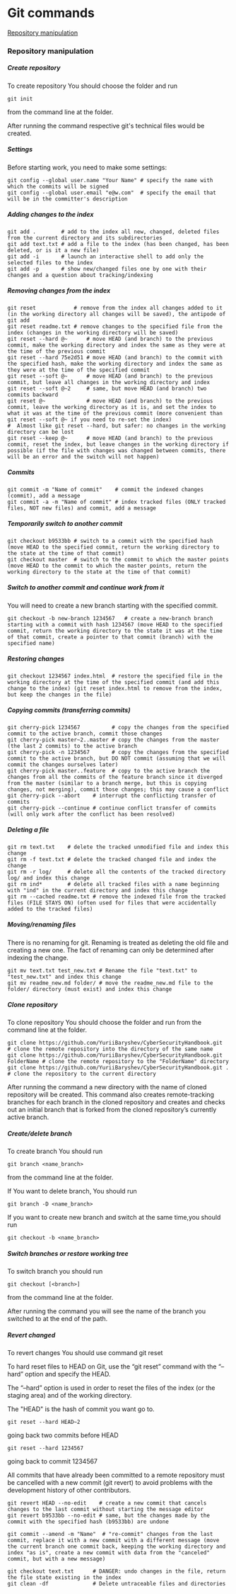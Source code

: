 # Git commands

[Repository manipulation](#repository-manipulation)

### Repository manipulation

##### Create repository

To create repository You should choose the folder and run

```
git init
```

from the command line at the folder.

After running the command respective git's technical files would be created.

##### Settings
Before starting work, you need to make some settings:

```
git config --global user.name "Your Name" # specify the name with which the commits will be signed
git config --global user.email "e@w.com"  # specify the email that will be in the committer's description
```

##### Adding changes to the index
```
git add .        # add to the index all new, changed, deleted files from the current directory and its subdirectories
git add text.txt # add a file to the index (has been changed, has been deleted, or is it a new file)
git add -i       # launch an interactive shell to add only the selected files to the index
git add -p       # show new/changed files one by one with their changes and a question about tracking/indexing
```

##### Removing changes from the index
```
git reset            # remove from the index all changes added to it (in the working directory all changes will be saved), the antipode of git add
git reset readme.txt # remove changes to the specified file from the index (changes in the working directory will be saved)
git reset --hard @~      # move HEAD (and branch) to the previous commit, make the working directory and index the same as they were at the time of the previous commit
git reset --hard 75e2d51 # move HEAD (and branch) to the commit with the specified hash, make the working directory and index the same as they were at the time of the specified commit
git reset --soft @~      # move HEAD (and branch) to the previous commit, but leave all changes in the working directory and index
git reset --soft @~2     # same, but move HEAD (and branch) two commits backward
git reset @~             # move HEAD (and branch) to the previous commit, leave the working directory as it is, and set the index to what it was at the time of the previous commit (more convenient than git reset --soft @~ if you need to re-set the index)
#  Almost like git reset --hard, but safer: no changes in the working directory can be lost
git reset --keep @~      # move HEAD (and branch) to the previous commit, reset the index, but leave changes in the working directory if possible (if the file with changes was changed between commits, there will be an error and the switch will not happen)
```

##### Commits
```
git commit -m "Name of commit"    # commit the indexed changes (commit), add a message
git commit -a -m "Name of commit" # index tracked files (ONLY tracked files, NOT new files) and commit, add a message
```


##### Temporarily switch to another commit
```
git checkout b9533bb # switch to a commit with the specified hash (move HEAD to the specified commit, return the working directory to the state at the time of that commit)
git checkout master  # switch to the commit to which the master points (move HEAD to the commit to which the master points, return the working directory to the state at the time of that commit)
```

##### Switch to another commit and continue work from it
You will need to create a new branch starting with the specified commit.
```
git checkout -b new-branch 1234567   # create a new-branch branch starting with a commit with hash 1234567 (move HEAD to the specified commit, return the working directory to the state it was at the time of that commit, create a pointer to that commit (branch) with the specified name)
```

##### Restoring changes
```
git checkout 1234567 index.html  # restore the specified file in the working directory at the time of the specified commit (and add this change to the index) (git reset index.html to remove from the index, but keep the changes in the file)
```

##### Copying commits (transferring commits)
```
git cherry-pick 1234567          # copy the changes from the specified commit to the active branch, commit those changes
git cherry-pick master~2..master # copy the changes from the master (the last 2 commits) to the active branch
git cherry-pick -n 1234567       # copy the changes from the specified commit to the active branch, but DO NOT commit (assuming that we will commit the changes ourselves later)
git cherry-pick master..feature  # copy to the active branch the changes from all the commits of the feature branch since it diverged from the master (similar to a branch merge, but this is copying changes, not merging), commit those changes; this may cause a conflict
git cherry-pick --abort    # interrupt the conflicting transfer of commits
git cherry-pick --continue # continue conflict transfer of commits (will only work after the conflict has been resolved)
```

##### Deleting a file
```
git rm text.txt    # delete the tracked unmodified file and index this change
git rm -f text.txt # delete the tracked changed file and index the change
git rm -r log/     # delete all the contents of the tracked directory log/ and index this change
git rm ind*        # delete all tracked files with a name beginning with "ind" in the current directory and index this change
git rm --cached readme.txt # remove the indexed file from the tracked files (FILE STAYS ON) (often used for files that were accidentally added to the tracked files)
```

##### Moving/renaming files
There is no renaming for git. Renaming is treated as deleting the old file and creating a new one. The fact of renaming can only be determined after indexing the change.
```
git mv text.txt test_new.txt # Rename the file "text.txt" to "test_new.txt" and index this change
git mv readme_new.md folder/ # move the readme_new.md file to the folder/ directory (must exist) and index this change
```

##### Clone repository
To clone repository You should choose the folder and run from the command line at the folder.
```
git clone https://github.com/YuriiBaryshev/CyberSecurityHandbook.git            # clone the remote repository into the directory of the same name
git clone https://github.com/YuriiBaryshev/CyberSecurityHandbook.git FolderName # clone the remote repository to the "FolderName" directory
git clone https://github.com/YuriiBaryshev/CyberSecurityHandbook.git .          # clone the repository to the current directory
```

After running the command a new directory with the name of cloned repository will be created. This command also creates remote-tracking branches for each branch in the cloned repository and creates and checks out an initial branch that is forked from the cloned repository’s currently active branch.

##### Create/delete branch

To create branch You should run

```
git branch <name_branch>
```

from the command line at the folder.

If You want to delete branch, You should run

```
git branch -D <name_branch>
```

If you want to create new branch and switch at the same time,you should run
```
git checkout -b <name_branch>
```
##### Switch branches or restore working tree
To switch branch you should run 
```
git checkout [<branch>]
``` 
from the command line at the folder.

After running the command you will see the name of the branch you switched to at the end of the path.

##### Revert changed
To revert changes You should use command git reset

To hard reset files to HEAD on Git, use the “git reset” command with the “–hard” option and specify the HEAD.

The “–hard” option is used in order to reset the files of the index (or the staging area) and of the working directory.

The "HEAD" is the hash of commit you want go to.
```
git reset --hard HEAD~2
```
going back two commits before HEAD     
```
git reset --hard 1234567
```
going back to commit 1234567

All commits that have already been committed to a remote repository must be cancelled with a new commit (git revert) to avoid problems with the development history of other contributors.
```
git revert HEAD --no-edit    # create a new commit that cancels changes to the last commit without starting the message editor
git revert b9533bb --no-edit # same, but the changes made by the commit with the specified hash (b9533bb) are undone
```

```
git commit --amend -m "Name"  # "re-commit" changes from the last commit, replace it with a new commit with a different message (move the current branch one commit back, keeping the working directory and index "as is", create a new commit with data from the "canceled" commit, but with a new message)
```

```
git checkout text.txt      # DANGER: undo changes in the file, return the file state existing in the index
git clean -df              # Delete untraceable files and directories
```
